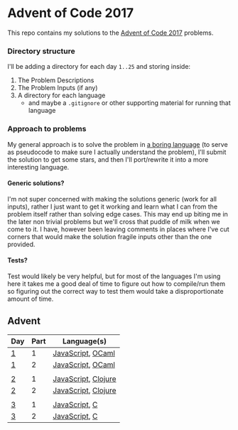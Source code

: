 # Advent of Code 2017

This repo contains my solutions to the [Advent of Code 2017](https://adventofcode.com/2017) problems.

### Directory structure

I'll be adding a directory for each day `1..25` and storing inside:

1. The Problem Descriptions
2. The Problem Inputs (if any)
3. A directory for each language
    * and maybe a `.gitignore` or other supporting material for running that language

### Approach to problems
My general approach is to solve the problem in [a boring language](https://developer.mozilla.org/bm/docs/Web/JavaScript) (to serve as pseudocode to make sure I actually understand the problem), I'll submit the solution to get some stars, and then I'll port/rewrite it into a more interesting language.

#### Generic solutions?
I'm not super concerned with making the solutions generic (work for all inputs), rather I just want to get it working and learn what I can from the problem itself rather than solving edge cases. This may end up biting me in the later non trivial problems but we'll cross that puddle of milk when we come to it. I have, however been leaving comments in places where I've cut corners that would make the solution fragile inputs other than the one provided.

#### Tests?
Test would likely be very helpful, but for most of the languages I'm using here it takes me a good deal of time to figure out how to compile/run them so figuring out the correct way to test them would take a disproportionate amount of time.

## Advent

Day | Part | Language(s) 
--- | ---  | ---
[1](https://adventofcode.com/2017/day/1)| 1 | [JavaScript](https://github.com/22a/advent2017/blob/master/01/js/part1.js), [OCaml](https://github.com/22a/advent2017/blob/master/01/ocaml/part1.ml)
[1](https://adventofcode.com/2017/day/1)| 2 | [JavaScript](https://github.com/22a/advent2017/blob/master/01/js/part2.js), [OCaml](https://github.com/22a/advent2017/blob/master/01/ocaml/part2.ml)
 | | 
[2](https://adventofcode.com/2017/day/2)| 1 | [JavaScript](https://github.com/22a/advent2017/blob/master/02/js/part1.js), [Clojure](https://github.com/22a/advent2017/blob/master/02/clj/part1/src/part1/core.clj)
[2](https://adventofcode.com/2017/day/2)| 2 | [JavaScript](https://github.com/22a/advent2017/blob/master/02/js/part2.js), [Clojure](https://github.com/22a/advent2017/blob/master/02/clj/part2/src/part2/core.clj)
 | | 
[3](https://adventofcode.com/2017/day/3)| 1 | [JavaScript](https://github.com/22a/advent2017/blob/master/03/js/part1.js), [C](https://github.com/22a/advent2017/blob/master/03/c/part1.c)
[3](https://adventofcode.com/2017/day/3)| 2 | [JavaScript](https://github.com/22a/advent2017/blob/master/03/js/part2.js), [C](https://github.com/22a/advent2017/blob/master/03/c/part2.c)
